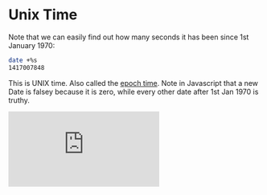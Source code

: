 
Unix Time
=========

Note that we can easily find out how many seconds it has been since 1st January 1970:

```sh
date +%s
1417007848
```

This is UNIX time.  Also called the [epoch time](http://en.wikipedia.org/wiki/Unix_time).  Note in Javascript that a new Date is falsey because it is zero, while every other date after 1st Jan 1970 is truthy.


![Tracking pixel](https://githubanalytics.herokuapp.com/course/pills/unix_time.md)
